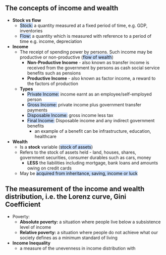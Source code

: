 ## The concepts of income and wealth
- **Stock vs flow**
	- <mark style="background: #ADCCFFA6;">Stock:</mark> a quantity measured at a fixed period of time, e.g. GDP, inventories
	- <mark style="background: #ADCCFFA6;">Flow:</mark> a quantity which is measured with reference to a period of time e.g. income, depreciation 
- **Income**
	- The receipt of spending power by persons. Such income may be productive or non-productive (<mark style="background: #ADCCFFA6;">flow of wealth</mark>)
		- **Non-Productive Income** - also known as transfer income is received from the government by persons as cash social service benefits such as pensions
		- **Productive Income** - also known as factor income, a reward to the factors of production
	- **Types**
		- <mark style="background: #ADCCFFA6;">Private Income:</mark> income earnt as an employee/self-employed person
		- <mark style="background: #ADCCFFA6;">Gross Income:</mark> private income plus government transfer payments
		- <mark style="background: #ADCCFFA6;">Disposable Income:</mark> gross income less tax
		- <mark style="background: #ADCCFFA6;">Final Income:</mark> Disposable income and any indirect government benefits
			- an example of a benefit can be infrastructure, education, healthcare
- **Wealth**
	- Is a **stock** variable (<mark style="background: #ADCCFFA6;">stock of assets</mark>)
	- Refers to the stock of assets held - land, houses, shares, government securities, consumer durables such as cars, money
		- **LESS** the liabilities including mortgage, bank loans and amounts owing on credit cards
	- May be <mark style="background: #ADCCFFA6;">acquired from inheritance, saving, income or luck</mark>
## The measurement of the income and wealth distribution, i.e. the Lorenz curve, Gini Coefficient
- Poverty:
	- **Absolute poverty:** a situation where people live below a subsistence level of income
	- **Relative poverty:** a situation where people do not achieve what our society defines as a minimum standard of living
- **Income Inequality**
	- a measure of the unevenness in income distribution with